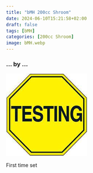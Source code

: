 ```yaml
---
title: "bMH 200cc Shroom"
date: 2024-06-10T15:21:58+02:00
draft: false
tags: [bMH]
categories: [200cc Shroom]
image: bMH.webp
---
```

### ... by ...
![Nothing there](testing.jpg)

First time set